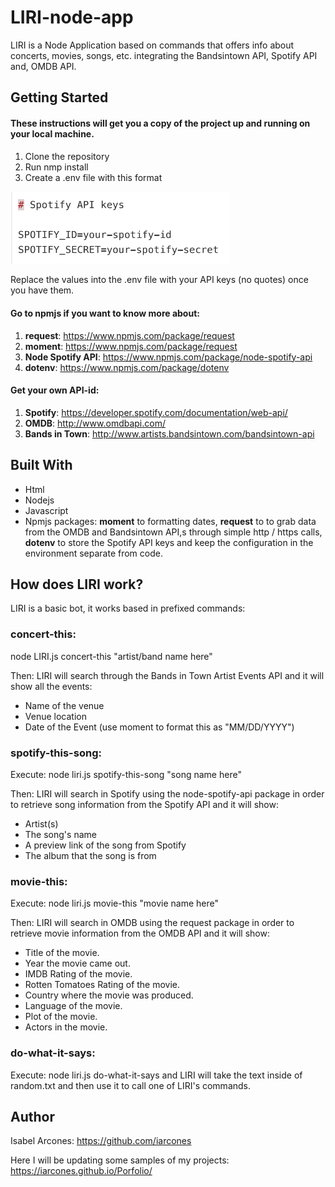# LIRI-node-app
LIRI is a Node Application based on commands that offers info about concerts, movies, songs, etc. integrating the Bandsintown API, Spotify API and, OMDB API.

## Getting Started

#### These instructions will get you a copy of the project up and running on your local machine.

1. Clone the repository
2. Run nmp install 
3. Create a .env file with this format
<p>
  <img src="Screen Shot 1.png" width="350" title="hover text">
</p> 

Replace the values into the .env file with your API keys (no quotes) once you have them.

#### Go to npmjs if you want to know more about:

1. **request**: https://www.npmjs.com/package/request
2. **moment**: https://www.npmjs.com/package/request
3. **Node Spotify API**: https://www.npmjs.com/package/node-spotify-api
4. **dotenv**: https://www.npmjs.com/package/dotenv

#### Get your own API-id:

1. **Spotify**: https://developer.spotify.com/documentation/web-api/
2. **OMDB**: http://www.omdbapi.com/
3. **Bands in Town**: http://www.artists.bandsintown.com/bandsintown-api


## Built With

- Html
- Nodejs
- Javascript
- Npmjs packages: **moment** to formatting dates, **request** to to grab data from the OMDB and Bandsintown API,s through simple http / https calls, **dotenv** to store the Spotify API keys and keep the configuration in the environment separate from code.

## How does LIRI work?
LIRI is a basic bot, it works based in prefixed commands:

### **concert-this:**

node LIRI.js concert-this "artist/band name here"

Then: LIRI will search through the Bands in Town Artist Events API and it will show all the events: 

- Name of the venue
- Venue location
- Date of the Event (use moment to format this as "MM/DD/YYYY")

### **spotify-this-song:**

Execute: node liri.js spotify-this-song "song name here"

Then: LIRI will search in Spotify using the node-spotify-api package in order to retrieve song information from the Spotify API and it will show:

- Artist(s)
- The song's name
- A preview link of the song from Spotify
- The album that the song is from

### **movie-this:**

Execute: node liri.js movie-this "movie name here"

Then: LIRI will search in OMDB using the request package in order to retrieve movie information from the OMDB API and it will show:

- Title of the movie.
- Year the movie came out.
- IMDB Rating of the movie.
- Rotten Tomatoes Rating of the movie.
- Country where the movie was produced.
- Language of the movie.
- Plot of the movie.
- Actors in the movie.

### **do-what-it-says:**

Execute: node liri.js do-what-it-says and LIRI will take the text inside of random.txt and then use it to call one of LIRI's commands.

## Author

Isabel Arcones: https://github.com/iarcones

Here I will be updating some samples of my projects: https://iarcones.github.io/Porfolio/



